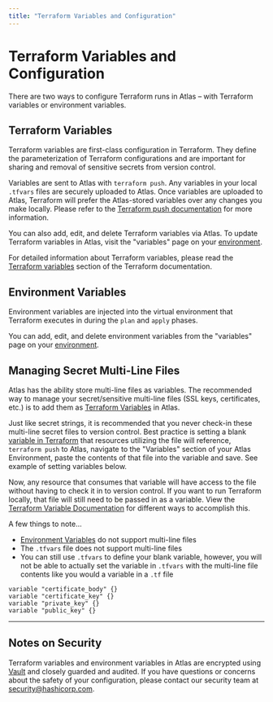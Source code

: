 ```yaml
---
title: "Terraform Variables and Configuration"
---
```


# Terraform Variables and Configuration

There are two ways to configure Terraform runs in Atlas – with
Terraform variables or environment variables.

## Terraform Variables

Terraform variables are first-class configuration in Terraform. They
define the parameterization of Terraform configurations and are important
for sharing and removal of sensitive secrets from version control.

Variables are sent to Atlas with `terraform push`. Any variables in your local
`.tfvars` files are securely uploaded to Atlas. Once variables are uploaded to
Atlas, Terraform will prefer the Atlas-stored variables over any changes you
make locally. Please refer to the
[Terraform push documentation](https://www.terraform.io/docs/commands/push.html)
for more information.

You can also add, edit, and delete Terraform variables via Atlas. To update
Terraform variables in Atlas, visit the "variables" page on your
[environment](/help/glossary#environment).

For detailed information about Terraform variables, please read the
[Terraform variables](https://terraform.io/docs/configuration/variables.html)
section of the Terraform documentation.

## Environment Variables

Environment variables are injected into the virtual environment that Terraform
executes in during the `plan` and `apply` phases.

You can add, edit, and delete environment variables from the "variables" page
on your [environment](/help/glossary#environment).

## Managing Secret Multi-Line Files

Atlas has the ability store multi-line files as variables. The recommended way to manage your secret/sensitive multi-line files (SSL keys, certificates, etc.) is to add them as [Terraform Variables](#terraform-variables) in Atlas.

Just like secret strings, it is recommended that you never check-in these multi-line secret files to version control. Best practice is setting a blank [variable in Terraform](https://www.terraform.io/docs/configuration/variables.html) that resources utilizing the file will reference, `terraform push` to Atlas, navigate to the "Variables" section of your Atlas Environment, paste the contents of that file into the variable and save. See example of setting variables below.

Now, any resource that consumes that variable will have access to the file without having to check it in to version control. If you want to run Terraform locally, that file will still need to be passed in as a variable. View the [Terraform Variable Documentation](https://www.terraform.io/docs/configuration/variables.html) for different ways to accomplish this.

A few things to note...

- [Environment Variables](#environment-variables) do not support multi-line files
- The `.tfvars` file does not support multi-line files
- You can still use `.tfvars` to define your blank variable, however, you will not be able to actually set the variable in `.tfvars` with the multi-line file contents like you would a variable in a `.tf` file

```
variable "certificate_body" {}
variable "certificate_key" {}
variable "private_key" {}
variable "public_key" {}
```

- - -

## Notes on Security

Terraform variables and environment variables in Atlas are encrypted using
[Vault](https://vaultproject.io) and closely guarded and audited. If you have
questions or concerns about the safety of your configuration, please contact
our security team at [security@hashicorp.com](mailto:security@hashicorp.com).
